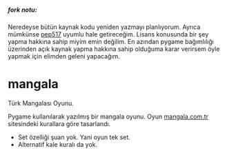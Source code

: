 ##### fork notu:
Neredeyse bütün kaynak kodu yeniden yazmayı planlıyorum. Ayrıca mümkünse
[pep517][1] uyumlu hale getireceğim. Lisans konusunda bir şey yapma hakkına
sahip miyim emin değilim. En azından pygame bağımlılığı üzerinden açık kaynak
yapma hakkına sahip olduğuma karar verirsem öyle yapmak için elimden geleni
yapacağım.

[1]: https://peps.python.org/pep-0517/

# mangala

Türk Mangalası Oyunu.

Pygame kullanılarak yazılmış bir mangala oyunu. Oyun [mangala.com.tr][2]
sitesindeki kurallara göre tasarlandı.

* Set özelliği şuan yok. Yani oyun tek set.
* Alternatif kale kuralı da yok.

[2]: https://mangala.com.tr/oyun_kurallari.html
